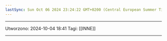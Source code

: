 ```yaml
---
lastSync: Sun Oct 06 2024 23:24:22 GMT+0200 (Central European Summer Time)
---
```

---
Utworzono: 2024-10-04 18:41
Tagi: [[INNE]]

---
